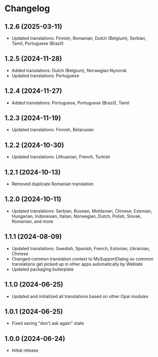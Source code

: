 <!--
SPDX-FileCopyrightText: 2024 Mirian Margiani
SPDX-License-Identifier: GFDL-1.3-or-later
-->

# Changelog

## 1.2.6 (2025-03-11)

- Updated translations: Finnish, Romanian, Dutch (Belgium), Serbian, Tamil, Portuguese (Brazil)

## 1.2.5 (2024-11-28)

- Added translations: Dutch (Belgium), Norwegian Nynorsk
- Updated translations: Portuguese

## 1.2.4 (2024-11-27)

- Added translations: Portuguese, Portuguese (Brazil), Tamil

## 1.2.3 (2024-11-19)

- Updated translations: Finnish, Belarusian

## 1.2.2 (2024-10-30)

- Updated translations: Lithuanian, French, Turkish

## 1.2.1 (2024-10-13)

- Removed duplicate Romanian translation

## 1.2.0 (2024-10-11)

- Updated translations: Serbian, Russian, Moldavian, Chinese, Estonian, Hungarian, Indonesian, Italian, Norwegian, Dutch, Polish, Slovak, Romanian, and more

## 1.1.1 (2024-08-09)

- Updated translations: Swedish, Spanish, French, Estonian, Ukrainian, Chinese
- Changed common translation context to MySupportDialog so common translations get picked up in other apps automatically by Weblate
- Updated packaging boilerplate

## 1.1.0 (2024-06-25)

- Updated and initialized all translations based on other Opal modules

## 1.0.1 (2024-06-25)

- Fixed saving "don't ask again" state

## 1.0.0 (2024-06-24)

- Initial release

